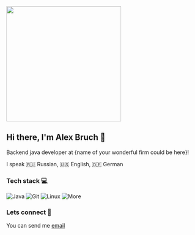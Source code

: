 <img src="https://i.giphy.com/media/v1.Y2lkPTc5MGI3NjExd3EwdTM3N24yajU3MW5iYWdpbXhmdTVxOTJ0cm5xMDN5Y3BjdHQzeSZlcD12MV9pbnRlcm5hbF9naWZfYnlfaWQmY3Q9Zw/13HBDT4QSTpveU/giphy.gif" width="300" height="300" />

## Hi there, I'm Alex Bruch :wave:

Backend java developer at {name of your wonderful firm could be here}!

I speak :ru: Russian, :us: English, :de: German

### Tech stack :computer:

![Java](https://img.shields.io/badge/Java-red?logo=java&logoColor=white)
![Git](https://img.shields.io/badge/Git-red?logo=git&logoColor=white)
![Linux](https://img.shields.io/badge/Linux-blue?logo=linux&logoColor=white)
![More](https://img.shields.io/badge/that's_it_for_now-blue)

### Lets connect :handshake:

You can send me [email](alex.bruch@tutanota.com)